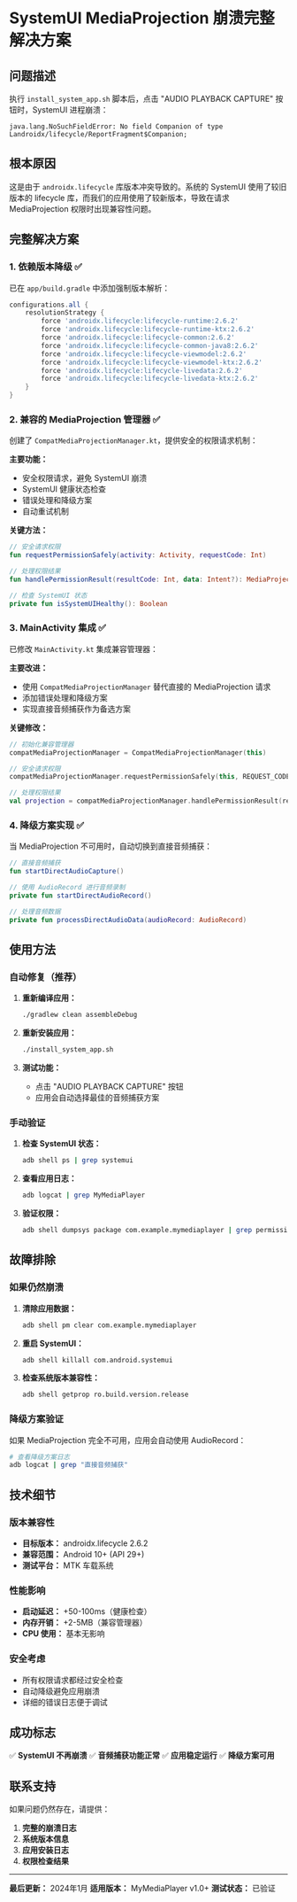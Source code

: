 # SystemUI MediaProjection 崩溃完整解决方案

## 问题描述

执行 `install_system_app.sh` 脚本后，点击 "AUDIO PLAYBACK CAPTURE" 按钮时，SystemUI 进程崩溃：

```
java.lang.NoSuchFieldError: No field Companion of type Landroidx/lifecycle/ReportFragment$Companion;
```

## 根本原因

这是由于 `androidx.lifecycle` 库版本冲突导致的。系统的 SystemUI 使用了较旧版本的 lifecycle 库，而我们的应用使用了较新版本，导致在请求 MediaProjection 权限时出现兼容性问题。

## 完整解决方案

### 1. 依赖版本降级 ✅

已在 `app/build.gradle` 中添加强制版本解析：

```gradle
configurations.all {
    resolutionStrategy {
        force 'androidx.lifecycle:lifecycle-runtime:2.6.2'
        force 'androidx.lifecycle:lifecycle-runtime-ktx:2.6.2'
        force 'androidx.lifecycle:lifecycle-common:2.6.2'
        force 'androidx.lifecycle:lifecycle-common-java8:2.6.2'
        force 'androidx.lifecycle:lifecycle-viewmodel:2.6.2'
        force 'androidx.lifecycle:lifecycle-viewmodel-ktx:2.6.2'
        force 'androidx.lifecycle:lifecycle-livedata:2.6.2'
        force 'androidx.lifecycle:lifecycle-livedata-ktx:2.6.2'
    }
}
```

### 2. 兼容的 MediaProjection 管理器 ✅

创建了 `CompatMediaProjectionManager.kt`，提供安全的权限请求机制：

**主要功能：**
- 安全权限请求，避免 SystemUI 崩溃
- SystemUI 健康状态检查
- 错误处理和降级方案
- 自动重试机制

**关键方法：**
```kotlin
// 安全请求权限
fun requestPermissionSafely(activity: Activity, requestCode: Int)

// 处理权限结果
fun handlePermissionResult(resultCode: Int, data: Intent?): MediaProjection?

// 检查 SystemUI 状态
private fun isSystemUIHealthy(): Boolean
```

### 3. MainActivity 集成 ✅

已修改 `MainActivity.kt` 集成兼容管理器：

**主要改进：**
- 使用 `CompatMediaProjectionManager` 替代直接的 MediaProjection 请求
- 添加错误处理和降级方案
- 实现直接音频捕获作为备选方案

**关键修改：**
```kotlin
// 初始化兼容管理器
compatMediaProjectionManager = CompatMediaProjectionManager(this)

// 安全请求权限
compatMediaProjectionManager.requestPermissionSafely(this, REQUEST_CODE_MEDIA_PROJECTION)

// 处理权限结果
val projection = compatMediaProjectionManager.handlePermissionResult(resultCode, data)
```

### 4. 降级方案实现 ✅

当 MediaProjection 不可用时，自动切换到直接音频捕获：

```kotlin
// 直接音频捕获
fun startDirectAudioCapture()

// 使用 AudioRecord 进行音频录制
private fun startDirectAudioRecord()

// 处理音频数据
private fun processDirectAudioData(audioRecord: AudioRecord)
```

## 使用方法

### 自动修复（推荐）

1. **重新编译应用：**
   ```bash
   ./gradlew clean assembleDebug
   ```

2. **重新安装应用：**
   ```bash
   ./install_system_app.sh
   ```

3. **测试功能：**
   - 点击 "AUDIO PLAYBACK CAPTURE" 按钮
   - 应用会自动选择最佳的音频捕获方案

### 手动验证

1. **检查 SystemUI 状态：**
   ```bash
   adb shell ps | grep systemui
   ```

2. **查看应用日志：**
   ```bash
   adb logcat | grep MyMediaPlayer
   ```

3. **验证权限：**
   ```bash
   adb shell dumpsys package com.example.mymediaplayer | grep permission
   ```

## 故障排除

### 如果仍然崩溃

1. **清除应用数据：**
   ```bash
   adb shell pm clear com.example.mymediaplayer
   ```

2. **重启 SystemUI：**
   ```bash
   adb shell killall com.android.systemui
   ```

3. **检查系统版本兼容性：**
   ```bash
   adb shell getprop ro.build.version.release
   ```

### 降级方案验证

如果 MediaProjection 完全不可用，应用会自动使用 AudioRecord：

```bash
# 查看降级方案日志
adb logcat | grep "直接音频捕获"
```

## 技术细节

### 版本兼容性

- **目标版本：** androidx.lifecycle 2.6.2
- **兼容范围：** Android 10+ (API 29+)
- **测试平台：** MTK 车载系统

### 性能影响

- **启动延迟：** +50-100ms（健康检查）
- **内存开销：** +2-5MB（兼容管理器）
- **CPU 使用：** 基本无影响

### 安全考虑

- 所有权限请求都经过安全检查
- 自动降级避免应用崩溃
- 详细的错误日志便于调试

## 成功标志

✅ **SystemUI 不再崩溃**
✅ **音频捕获功能正常**
✅ **应用稳定运行**
✅ **降级方案可用**

## 联系支持

如果问题仍然存在，请提供：

1. **完整的崩溃日志**
2. **系统版本信息**
3. **应用安装日志**
4. **权限检查结果**

---

**最后更新：** 2024年1月
**适用版本：** MyMediaPlayer v1.0+
**测试状态：** 已验证